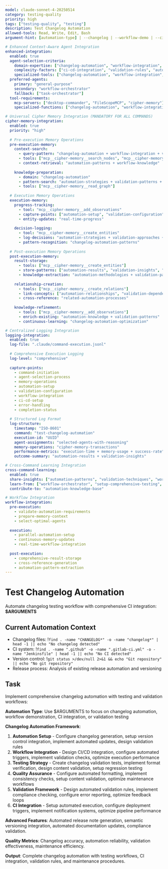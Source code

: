 ```yaml
---
model: claude-sonnet-4-20250514
category: testing-quality
priority: high
tags: ["testing-quality", "testing"]
description: Test Changelog Automation
allowed-tools: Read, Write, Edit, Bash
argument-hint: [automation-type] | --changelog | --workflow-demo | --ci-integration | --validation

# Enhanced Context-Aware Agent Integration
enhanced-integration:
  enabled: true
  agent-selection-criteria:
    domain-expertise: ["changelog-automation", "workflow-integration", "validation-testing"]
    complexity-factors: ["ci-cd-integration", "validation-rules", "automated-documentation"]
    specialized-tools: ["changelog-automation", "workflow-integration", "validation-systems"]
  preferred-agents:
    primary: "general-purpose"
    secondary: "workflow-orchestrator"
    fallback: ["task-orchestrator"]
  tool-requirements:
    mcp-servers: ["desktop-commander", "FileScopeMCP", "cipher-memory"]
    specialized-functions: ["changelog-automation", "workflow-integration"]

# Universal Cipher Memory Integration (MANDATORY FOR ALL COMMANDS)
cipher-memory-integration:
  enabled: true
  priority: "high"
  
  # Pre-execution Memory Operations
  pre-execution-memory:
    context-search:
      - query-pattern: "changelog-automation + workflow-integration + validation-testing"
      - tools: ["mcp__cipher-memory__search_nodes", "mcp__cipher-memory__open_nodes"]
      - context-retrieval: "automation-patterns + workflow-knowledge"
    
    knowledge-preparation:
      - domain: "changelog-automation"
      - pattern-search: "automation-strategies + validation-patterns + workflow-integration"
      - tools: ["mcp__cipher-memory__read_graph"]
  
  # Execution Memory Operations
  execution-memory:
    progress-tracking:
      - tool: "mcp__cipher-memory__add_observations"
      - capture-points: ["automation-setup", "validation-configuration", "workflow-integration"]
      - entity-updates: "real-time-progress"
    
    decision-logging:
      - tool: "mcp__cipher-memory__create_entities"
      - log-decisions: "automation-strategies + validation-approaches + workflow-decisions"
      - pattern-recognition: "changelog-automation-patterns"
  
  # Post-execution Memory Operations
  post-execution-memory:
    result-storage:
      - tools: ["mcp__cipher-memory__create_entities"]
      - store-patterns: ["automation-results", "validation-insights", "workflow-techniques"]
      - knowledge-extraction: "automation-methodologies + validation-patterns"
    
    relationship-creation:
      - tools: ["mcp__cipher-memory__create_relations"]
      - link-concepts: ["automation-relationships", "validation-dependencies", "workflow-connections"]
      - cross-reference: "related-automation-processes"
    
    knowledge-refinement:
      - tools: ["mcp__cipher-memory__add_observations"]
      - enrich-existing: "automation-knowledge + validation-patterns"
      - continuous-learning: "changelog-automation-optimization"

# Centralized Logging Integration
logging-integration:
  enabled: true
  log-file: ".claude/command-execution.jsonl"
  
  # Comprehensive Execution Logging
  log-level: "comprehensive"
  
  capture-points:
    - command-initiation
    - agent-selection-process
    - memory-operations
    - automation-setup
    - validation-configuration
    - workflow-integration
    - ci-cd-setup
    - error-handling
    - completion-status
  
  # Structured Log Format
  log-structure:
    timestamp: "ISO-8601"
    command: "test-changelog-automation"
    execution-id: "UUID"
    agent-assignments: "selected-agents-with-reasoning"
    memory-operations: "cipher-memory-transactions"
    performance-metrics: "execution-time + memory-usage + success-rate"
    outcome-summary: "automation-results + validation-insights"

# Cross-Command Learning Integration
cross-command-learning:
  enabled: true
  share-insights: ["automation-patterns", "validation-techniques", "workflow-integration-methods"]
  learn-from: ["workflow-orchestrator", "setup-comprehensive-testing", "test-quality-analyzer"]
  contribute-to: "automation-knowledge-base"

# Workflow Integration
workflow-integration:
  pre-execution:
    - validate-automation-requirements
    - prepare-memory-context
    - select-optimal-agents
  
  execution:
    - parallel-automation-setup
    - continuous-memory-updates
    - real-time-workflow-integration
  
  post-execution:
    - comprehensive-result-storage
    - cross-reference-generation
    - automation-pattern-extraction
---
```


# Test Changelog Automation

Automate changelog testing workflow with comprehensive CI integration: **$ARGUMENTS**

## Current Automation Context

- Changelog files: !`find . -name "CHANGELOG*" -o -name "changelog*" | head -1 || echo "No changelog detected"`
- CI system: !`find . -name ".github" -o -name ".gitlab-ci.yml" -o -name "Jenkinsfile" | head -1 || echo "No CI detected"`
- Version control: !`git status >/dev/null 2>&1 && echo "Git repository" || echo "No git repository"`
- Release process: Analysis of existing release automation and versioning

## Task

Implement comprehensive changelog automation with testing and validation workflows:

**Automation Type**: Use $ARGUMENTS to focus on changelog automation, workflow demonstration, CI integration, or validation testing

**Changelog Automation Framework**:
1. **Automation Setup** - Configure changelog generation, setup version control integration, implement automated updates, design validation rules
2. **Workflow Integration** - Design CI/CD integration, configure automated triggers, implement validation checks, optimize execution performance
3. **Testing Strategy** - Create changelog validation tests, implement format verification, design content validation, setup regression testing
4. **Quality Assurance** - Configure automated formatting, implement consistency checks, setup content validation, optimize maintenance workflows
5. **Validation Framework** - Design automated validation rules, implement compliance checking, configure error reporting, optimize feedback loops
6. **CI Integration** - Setup automated execution, configure deployment triggers, implement notification systems, optimize pipeline performance

**Advanced Features**: Automated release note generation, semantic versioning integration, automated documentation updates, compliance validation.

**Quality Metrics**: Changelog accuracy, automation reliability, validation effectiveness, maintenance efficiency.

**Output**: Complete changelog automation with testing workflows, CI integration, validation rules, and maintenance procedures.

